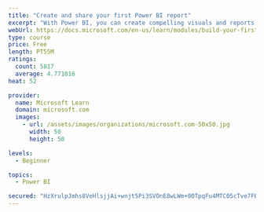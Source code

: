 ```yaml
---
title: "Create and share your first Power BI report"
excerpt: "With Power BI, you can create compelling visuals and reports. In this module, you learn how to use Power BI Desktop to connect to data, build visuals, and create a report that you can share with others in your organization. You then learn how to publish the report to the Power BI service, so that others can see your insights and benefit from your work."
webUrl: https://docs.microsoft.com/en-us/learn/modules/build-your-first-power-bi-report/
type: course
price: Free
length: PT55M
ratings:
  count: 5817
  average: 4.771016
heat: 52

provider:
  name: Microsoft Learn
  domain: microsoft.com
  images:
    - url: /assets/images/organizations/microsoft.com-50x50.jpg
      width: 50
      height: 50

levels:
  - Beginner

topics:
  - Power BI

secured: "HzXrulpJmhs8VeHlsjjAi+wnjt5Pi3SVOnE8wLWm+0OTpqFu4MTC05cTve7FBQ1u3ii0FtaSe2qTgGRWhEosKqtvWdJIgZp3kaZSQS7UndMjIdob79cuFXjLigQtKrVBv3G1im3orfzNW+rXhFdTtfW+PDXL//+pvV8NGwJe1ryTSpoGuocftDD7g6GBexwerKrDMRaG0Lhjn+jNoqAypmYfZ7O5cwmWkFQ/96RQsyyc/pIFJFI5EqvW5KZzU8fnmt/e/L3NlAbRdqKQ7nBSBRyMh8hsqecZ8HBZq57YjpweFngmXMEwFZMH4MVv5Q560JwYLrf9Af1mbf7deOzWRrzHbRLkH+f500zHHMXK78ecr5l1gH2TZZUchkU+E8yGkeqxEwds3p+JOghx4WLLIpGvR3+CGlKP1xLDcJ9Zz4g=;q8nVcG28IYRmaLtSXcDrSw=="
---
```


